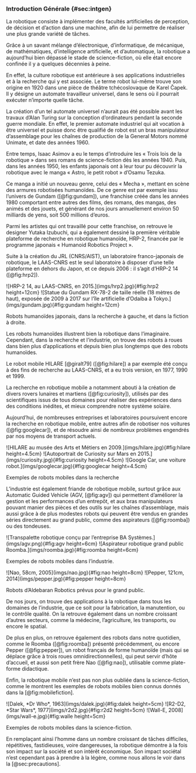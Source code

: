 ### Introduction Générale {#sec:intgen}

La robotique consiste à implémenter des facultés artificielles de perception, de décision et d’action dans une machine,
afin de lui permettre de réaliser une plus grande variété de tâches.

Grâce à un savant mélange d’électronique, d’informatique, de mécanique, de mathématiques, d’intelligence artificielle,
et d’automatique, la robotique a aujourd’hui bien dépassé le stade de science-fiction, où elle était encore confinée il
y a quelques décennies à peine.

En effet, la culture robotique est antérieure à ses applications industrielles et à la recherche qui y est associée. Le
terme robot lui-même trouve son origine en 1920 dans une pièce de théâtre tchécoslovaque de Karel Čapek. Il y désigne
un automate travailleur universel, dans le sens où il pourrait exécuter n’importe quelle tâche.

La création d’un tel automate universel n’aurait pas été possible avant les travaux d’Alan Turing sur la conception
d’ordinateurs pendant la seconde guerre mondiale. En effet, le premier automate industriel qui ait vocation à être
universel et puisse donc être qualifié de robot est un bras manipulateur d’assemblage pour les chaînes de production de
la General Motors nommé Unimate, et date des années 1960.

Entre temps, Isaac Asimov a eu le temps d’introduire les « Trois lois de la robotique » dans ses romans de
science-fiction dès les années 1940. Puis, dans les années 1950, les enfants japonais ont à leur tour pu découvrir la
robotique avec le manga « Astro, le petit robot » d’Osamu Tezuka.

Ce manga a initié un nouveau genre, celui des « Mecha », mettant en scène des armures robotisées humanoïdes.
De ce genre est par exemple issu l’univers de Gundam ([@fig:gundam]), une franchise créée dans les années 1980
comportant entre autres des films, des romans, des mangas, des animés et des jouets, et générant de nos jours
annuellement environ 50 milliards de yens, soit 500 millions d’euros.

Parmi les artistes qui ont travaillé pour cette franchise, on retrouve le designer Yutaka Izubuchi, qui a également
dessiné la première véritable plateforme de recherche en robotique humanoïde, HRP-2, financée par le programme japonais
« Humanoid Robotics Project ».

Suite à la création du JRL (CNRS/AIST), un laboratoire franco-japonais de robotique, le LAAS-CNRS est le seul
laboratoire à disposer d’une telle plateforme en dehors du Japon, et ce depuis 2006 : il s’agit d’HRP-2 14
([@fig:hrp2]).

<div id="fig:japon">
![HRP-2 14, au LAAS-CNRS, en 2015.](imgs/hrp2.jpg){#fig:hrp2 height=12cm}
![Statue du Gundam RX-78-2 de taille réelle (18 mètres de haut), exposée de 2009 à 2017 sur l’île artificielle d’Odaiba
à Tokyo.](imgs/gundam.jpg){#fig:gundam height=12cm}

Robots humanoïdes japonais, dans la recherche à gauche, et dans la fiction à droite.
</div>

Les robots humanoïdes illustrent bien la robotique dans l’imaginaire. Cependant, dans la recherche et l’industrie, on
trouve des robots à roues dans bien plus d’applications et depuis bien plus longtemps que des robots humanoïdes.

Le robot mobile HILARE [@giralt79] ([@fig:hilare]) a par exemple été conçu à des fins de recherche au LAAS-CNRS, et a
eu trois version, en 1977, 1990 et 1999.

La recherche en robotique mobile a notamment abouti à la création de divers rovers lunaires et martiens
([@fig:curiosity]), utilisés par des scientifiques issus de tous domaines pour réaliser des expériences dans des
conditions inédites, et mieux comprendre notre système solaire.

Aujourd’hui, de nombreuses entreprises et laboratoires poursuivent encore la recherche en robotique mobile, entre
autres afin de robotiser nos voitures ([@fig:googlecar]), et de résoudre ainsi de nombreux problèmes engendrés par nos
moyens de transport actuels.

<div id="fig:mobilerecherche">
![HILARE au musée des Arts et Métiers en 2009.](imgs/hilare.jpg){#fig:hilare height=4.5cm}
![Autoportrait de Curiosity sur Mars en 2015.](imgs/curiosity.jpg){#fig:curiosity height=4.5cm}
![Google Car, une voiture robot.](imgs/googlecar.jpg){#fig:googlecar height=4.5cm}

Exemples de robots mobiles dans la recherche
</div>

L’industrie est également friande de robotique mobile, surtout grâce aux Automatic Guided Vehicle (AGV, [@fig:agv]) qui
permettent d’améliorer la gestion et les performances d’un entrepôt, et aux bras manipulateurs pouvant manier des
pièces et des outils sur les chaînes d’assemblage, mais aussi grâce à de plus modestes robots qui peuvent être vendus
en grandes séries directement au grand public, comme des aspirateurs ([@fig:roomba]) ou des tondeuses.

<div id="fig:mobileindustrie">
![Transpalette robotique conçu par l’entreprise BA Systèmes.](imgs/agv.png){#fig:agv height=6cm}
![Aspirateur robotique grand public Roomba.](imgs/roomba.jpg){#fig:roomba height=6cm}

Exemples de robots mobiles dans l’industrie.
</div>

<div id="fig:aldebaran">
![Nao, 58cm, 2005](imgs/nao.jpg){#fig:nao height=8cm}
![Pepper, 121cm, 2014](imgs/pepper.jpg){#fig:pepper height=8cm}

Robots d’Aldebaran Robotics prévus pour le grand public.
</div>

De nos jours, on trouve des applications à la robotique dans tous les domaines de l’industrie, que ce soit pour la
fabrication, la manutention, ou le contrôle qualité. On la retrouve également dans un nombre croissant d’autres
secteurs, comme la médecine, l’agriculture, les transports, ou encore le spatial.

De plus en plus, on retrouve également des robots dans notre quotidien, comme le Roomba ([@fig:roomba]) présenté
précédemment, ou encore Pepper ([@fig:pepper]), un robot français de forme humanoïde (mais qui se déplace grâce à trois
roues omnidirectionnelles), qui peut servir d’hôte d’accueil, et aussi son petit frère Nao ([@fig:nao]), utilisable
comme plate-forme didactique.

Enfin, la robotique mobile n’est pas non plus oubliée dans la science-fiction, comme le montrent les exemples de robots
mobiles bien connus donnés dans la [@fig:mobilefiction].

<div id="fig:mobilefiction">
![Dalek, *Dr Who*, 1963](imgs/dalek.jpg){#fig:dalek height=5cm}
![R2-D2, *Star Wars*, 1977](imgs/r2d2.jpg){#fig:r2d2 height=5cm}
![Wall-E, 2008](imgs/wall-e.jpg){#fig:walle height=5cm}

Exemples de robots mobiles dans la science-fiction.
</div>

En remplaçant ainsi l’homme dans un nombre croissant de tâches difficiles, répétitives, fastidieuses, voire
dangereuses, la robotique démontre à la fois son impact sur la société et son intérêt économique. Son impact sociétal
n’est cependant pas à prendre à la légère, comme nous allons le voir dans la [@sec:precautions].
